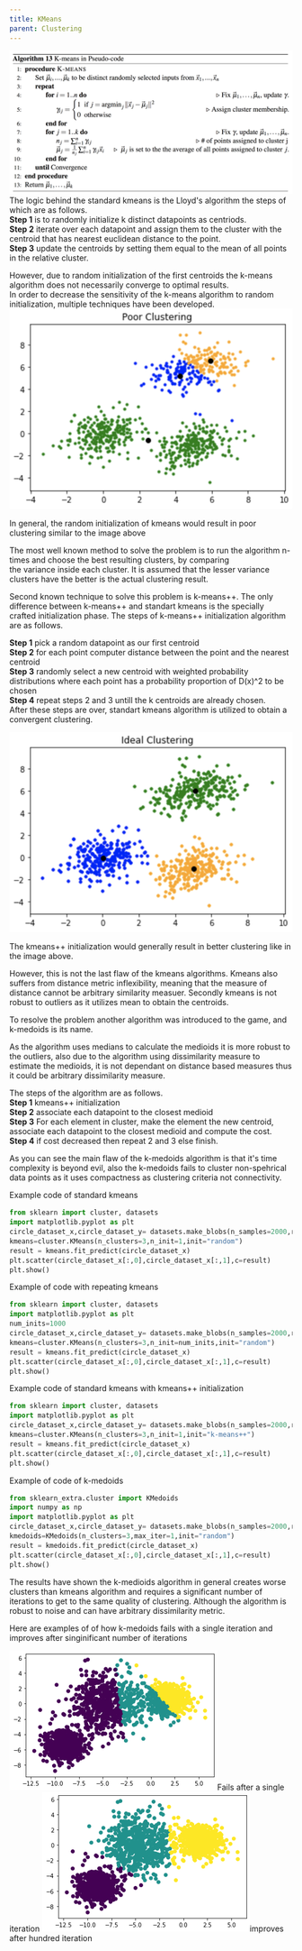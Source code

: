```yaml
---
title: KMeans
parent: Clustering
---
```


<script src="https://polyfill.io/v3/polyfill.min.js?features=es6"></script>
<script type="text/javascript" id="MathJax-script" async
  src="https://cdn.jsdelivr.net/npm/mathjax@3/es5/tex-chtml.js">
</script>


<body>
<img src="images/kmeans.png">
The logic behind the standard kmeans is the Lloyd's algorithm the steps of which are as follows.<br>
<b>Step 1</b> is to randomly initialize k distinct datapoints as centriods.<br>
<b>Step 2</b> iterate over each datapoint and assign them to the cluster with the centroid that has nearest euclidean distance to the point.<br>
<b>Step 3</b> update the centroids by setting them equal to the mean of all points in the relative cluster.<br>

However, due to random initialization of the first centroids the k-means algorithm does not necessarily converge to optimal results.<br>
In order to decrease the sensitivity of the k-means algorithm to random initialization, multiple techniques have been developed.<br>
<img src="images/poor_init.png">

In general, the random initialization of kmeans would result in poor clustering similar to the image above <br>

The most well known method to solve the problem is to run the algorithm n-times and choose the best resulting clusters, by comparing <br>the variance inside each cluster. It is assumed that the lesser variance clusters have the better is the actual clustering result.<br>

Second known technique to solve this problem is k-means++. The only difference between k-means++ and standart kmeans is the specially <br>crafted initialization phase. The steps of k-means++ initialization algorithm are as follows.<br>

<b>Step 1</b> pick a random datapoint as our first centroid<br>
<b>Step 2</b> for each point computer distance between the point and the nearest centroid<br>
<b>Step 3</b> randomly select a new centroid with weighted probability distributions where each point has a probability proportion of D(x)^2 to be chosen<br>
<b>Step 4</b> repeat steps 2 and 3 untill the k centroids are already chosen.<br>
After these steps are over, standart kmeans algorithm is utilized to obtain a convergent clustering.<br>

<img src="images/good_init.png">

The kmeans++ initialization would generally result in better clustering like in the image above.<br>

However, this is not the last flaw of the kmeans algorithms. Kmeans also suffers from distance metric inflexibility, meaning that the measure of distance cannot be arbitrary similarity measuer. Secondly kmeans is not robust to outliers as it utilizes mean to obtain the centroids.<br>

To resolve the problem another algorithm was introduced to the game, and k-medoids is its name.<br>

As the algorithm uses medians to calculate the medioids it is more robust to the outliers, also due to the algorithm using dissimilarity measure to estimate the medioids, it is not dependant on distance based measures thus it could be arbitrary dissimilarity measure.<br>

The steps of the algorithm are as follows.<br>
<b>Step 1</b> kmeans++ initialization<br>
<b>Step 2</b> associate each datapoint to the closest medioid<br>
<b>Step 3</b> For each element in cluster, make the element the new centroid, associate each datapoint to the closest medioid and compute the cost.<br>
<b>Step 4</b> if cost decreased then repeat 2 and 3 else finish.<br>

As you can see the main flaw of the k-medoids algorithm is that it's time complexity is beyond evil, also the k-medoids fails to cluster non-spehrical data points as it uses compactness as clustering criteria not connectivity.<br>

</body>
Example code of standard kmeans

```python
from sklearn import cluster, datasets
import matplotlib.pyplot as plt
circle_dataset_x,circle_dataset_y= datasets.make_blobs(n_samples=2000,random_state=170,cluster_std=[1, 2, 1])
kmeans=cluster.KMeans(n_clusters=3,n_init=1,init="random")
result = kmeans.fit_predict(circle_dataset_x)
plt.scatter(circle_dataset_x[:,0],circle_dataset_x[:,1],c=result)
plt.show()
```

Example of code with repeating kmeans

```python
from sklearn import cluster, datasets
import matplotlib.pyplot as plt
num_inits=1000
circle_dataset_x,circle_dataset_y= datasets.make_blobs(n_samples=2000,random_state=170,cluster_std=[1, 2, 1])
kmeans=cluster.KMeans(n_clusters=3,n_init=num_inits,init="random")
result = kmeans.fit_predict(circle_dataset_x)
plt.scatter(circle_dataset_x[:,0],circle_dataset_x[:,1],c=result)
plt.show()
```



Example code of standard kmeans with kmeans++ initialization

```python
from sklearn import cluster, datasets
import matplotlib.pyplot as plt
circle_dataset_x,circle_dataset_y= datasets.make_blobs(n_samples=2000,random_state=170,cluster_std=[1, 2, 1])
kmeans=cluster.KMeans(n_clusters=3,n_init=1,init="k-means++")
result = kmeans.fit_predict(circle_dataset_x)
plt.scatter(circle_dataset_x[:,0],circle_dataset_x[:,1],c=result)
plt.show()
```

Example of code of k-medoids

```python
from sklearn_extra.cluster import KMedoids
import numpy as np
import matplotlib.pyplot as plt
circle_dataset_x,circle_dataset_y= datasets.make_blobs(n_samples=2000,random_state=170,cluster_std=[1, 2, 1])
kmedoids=KMedoids(n_clusters=3,max_iter=1,init="random")
result = kmedoids.fit_predict(circle_dataset_x)
plt.scatter(circle_dataset_x[:,0],circle_dataset_x[:,1],c=result)
plt.show()

```

The results have shown the k-medioids algorithm in general creates worse clusters than kmeans algorithm and requires a significant number of iterations to get to the same quality of clustering. Although the algorithm is robust to noise and can have arbitrary dissimilarity metric.


Here are examples of of how k-medoids fails with a single iteration and improves after singinificant number of iterations

<body>
<img src="images/kmedoidsfail.png">Fails after a single iteration</img>
<img src="images/kmedoidsgood.png">improves after hundred iteration</img>
</body>